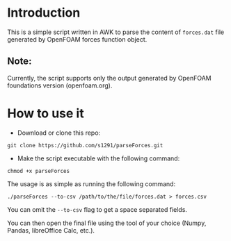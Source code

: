 # Introduction
This is a simple script written in AWK to parse the content of `forces.dat` file generated by OpenFOAM forces function object.
 ## Note:
 Currently, the script supports only the output generated by OpenFOAM foundations version (openfoam.org).

 # How to use it
* Download or clone this repo: 

```
git clone https://github.com/s1291/parseForces.git
```
* Make the script executable with the following command:

```
chmod +x parseForces
```

The usage is as simple as running the following command:

```
./parseForces --to-csv /path/to/the/file/forces.dat > forces.csv
```

You can omit the `--to-csv` flag to get a space separated fields.

You can then open the final file using the tool of your choice (Numpy, Pandas, libreOffice Calc, etc.).

